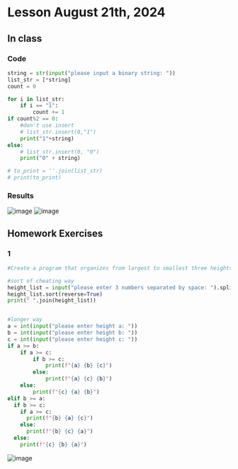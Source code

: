 # Lesson August 21th, 2024

## In class

### Code
``` .py
string = str(input("please input a binary string: "))
list_str = [*string]
count = 0

for i in list_str:
    if i == "1":
        count += 1
if count%2 == 0:
    #don't use insert
    # list_str.insert(0,"1")
    print("1"+string)
else:
    # list_str.insert(0, "0")
    print("0" + string)

# to_print = ''.join(list_str)
# print(to_print)
```
### Results
![image](https://github.com/user-attachments/assets/17290ec1-201d-4e15-b6c4-9481c5e5bded)
![image](https://github.com/user-attachments/assets/cb2b86e5-8a19-4f00-90fd-588efe8faf77)


## Homework Exercises

### 1
```.py
#Create a program that organizes from largest to smallest three heights in cms entered by the user.

#sort of cheating way
height_list = input("please enter 3 numbers separated by space: ").split(" ")
height_list.sort(reverse=True)
print(" ".join(height_list))


#longer way
a = int(input("please enter height a: "))
b = int(input("please enter height b: "))
c = int(input("please enter height c: "))
if a >= b:
    if a >= c:
        if b >= c:
            print(f"{a} {b} {c}")
        else:
            print(f"{a} {c} {b}")
    else:
        print(f"{c} {a} {b}")
elif b >= a: 
  if b >= c:
    if a >= c:
      print(f"{b} {a} {c}")
    else:
      print(f"{b} {c} {a}")
  else:
    print(f"{c} {b} {a}")
```
![image](https://github.com/user-attachments/assets/9464e4e8-ff10-4ec9-a28a-b63a24a8cd6f)


